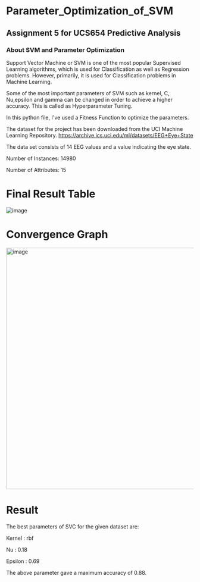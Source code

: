 # Parameter_Optimization_of_SVM
## Assignment 5 for UCS654 Predictive Analysis

### About SVM and Parameter Optimization
Support Vector Machine or SVM is one of the most popular Supervised Learning algorithms, which is used for Classification as well as Regression problems. However, primarily, it is used for Classification problems in Machine Learning.

Some of the most important parameters of SVM such as kernel, C, Nu,epsilon and gamma can be changed in order to achieve a higher accuracy. This is called as Hyperparameter Tuning.

In this python file, I've used a Fitness Function to optimize the parameters.

The dataset for the project has been downloaded from the UCI Machine Learning Repository. https://archive.ics.uci.edu/ml/datasets/EEG+Eye+State

The data set consists of 14 EEG values and a value indicating the eye state.

Number of Instances: 14980 

Number of Attributes: 15

# Final Result Table
![image](https://user-images.githubusercontent.com/76492020/233191945-c1b284cb-e765-4381-851c-f99ed9869b2b.png)

# Convergence Graph
<img width="649" alt="image" src="https://user-images.githubusercontent.com/76492020/233193984-8faa5c4e-5b1c-4067-92d3-33db2ecac8f1.png">

# Result

The best parameters of SVC for the given dataset are:

Kernel : rbf

Nu : 0.18

Epsilon : 0.69

The above parameter gave a maximum accuracy of 0.88.
